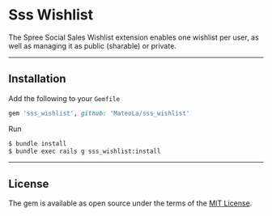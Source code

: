 # Sss Wishlist

The Spree Social Sales Wishlist extension enables one wishlist per user, as well as managing it as public (sharable) or private.

---

## Installation

Add the following to your `Gemfile`
```ruby
gem 'sss_wishlist', github: 'MateoLa/sss_wishlist'
```

Run
```sh
$ bundle install
$ bundle exec rails g sss_wishlist:install
```

---

## License
The gem is available as open source under the terms of the [MIT License](https://opensource.org/licenses/MIT).
